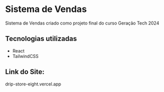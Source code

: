 # Sistema de Vendas 
Sistema de Vendas criado como projeto final do curso Geração Tech 2024

## Tecnologias utilizadas
- React
- TailwindCSS

## Link do Site:
drip-store-eight.vercel.app

